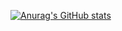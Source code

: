 [![Anurag's GitHub stats](https://github-readme-stats.vercel.app/api?username=Joyuv)](https://github.com/anuraghazra/github-readme-stats)

<!--
**Joyuv/Joyuv** is a ✨ _special_ ✨ repository because its `README.md` (this file) appears on your GitHub profile.

Here are some ideas to get you started:

- 🔭 I’m currently working on ...
- 🌱 I’m currently learning ...
- 👯 I’m looking to collaborate on ...
- 🤔 I’m looking for help with ...
- 💬 Ask me about ...
- 📫 How to reach me: ...
- 😄 Pronouns: ...
- ⚡ Fun fact: ...
-->
